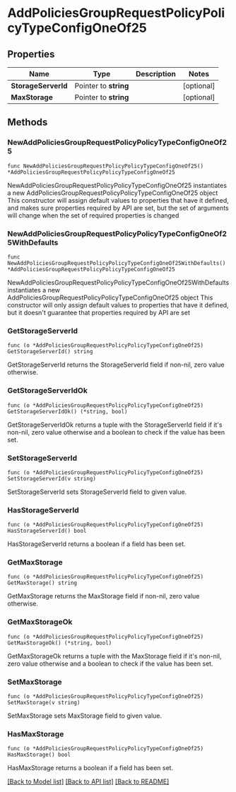 # AddPoliciesGroupRequestPolicyPolicyTypeConfigOneOf25

## Properties

Name | Type | Description | Notes
------------ | ------------- | ------------- | -------------
**StorageServerId** | Pointer to **string** |  | [optional] 
**MaxStorage** | Pointer to **string** |  | [optional] 

## Methods

### NewAddPoliciesGroupRequestPolicyPolicyTypeConfigOneOf25

`func NewAddPoliciesGroupRequestPolicyPolicyTypeConfigOneOf25() *AddPoliciesGroupRequestPolicyPolicyTypeConfigOneOf25`

NewAddPoliciesGroupRequestPolicyPolicyTypeConfigOneOf25 instantiates a new AddPoliciesGroupRequestPolicyPolicyTypeConfigOneOf25 object
This constructor will assign default values to properties that have it defined,
and makes sure properties required by API are set, but the set of arguments
will change when the set of required properties is changed

### NewAddPoliciesGroupRequestPolicyPolicyTypeConfigOneOf25WithDefaults

`func NewAddPoliciesGroupRequestPolicyPolicyTypeConfigOneOf25WithDefaults() *AddPoliciesGroupRequestPolicyPolicyTypeConfigOneOf25`

NewAddPoliciesGroupRequestPolicyPolicyTypeConfigOneOf25WithDefaults instantiates a new AddPoliciesGroupRequestPolicyPolicyTypeConfigOneOf25 object
This constructor will only assign default values to properties that have it defined,
but it doesn't guarantee that properties required by API are set

### GetStorageServerId

`func (o *AddPoliciesGroupRequestPolicyPolicyTypeConfigOneOf25) GetStorageServerId() string`

GetStorageServerId returns the StorageServerId field if non-nil, zero value otherwise.

### GetStorageServerIdOk

`func (o *AddPoliciesGroupRequestPolicyPolicyTypeConfigOneOf25) GetStorageServerIdOk() (*string, bool)`

GetStorageServerIdOk returns a tuple with the StorageServerId field if it's non-nil, zero value otherwise
and a boolean to check if the value has been set.

### SetStorageServerId

`func (o *AddPoliciesGroupRequestPolicyPolicyTypeConfigOneOf25) SetStorageServerId(v string)`

SetStorageServerId sets StorageServerId field to given value.

### HasStorageServerId

`func (o *AddPoliciesGroupRequestPolicyPolicyTypeConfigOneOf25) HasStorageServerId() bool`

HasStorageServerId returns a boolean if a field has been set.

### GetMaxStorage

`func (o *AddPoliciesGroupRequestPolicyPolicyTypeConfigOneOf25) GetMaxStorage() string`

GetMaxStorage returns the MaxStorage field if non-nil, zero value otherwise.

### GetMaxStorageOk

`func (o *AddPoliciesGroupRequestPolicyPolicyTypeConfigOneOf25) GetMaxStorageOk() (*string, bool)`

GetMaxStorageOk returns a tuple with the MaxStorage field if it's non-nil, zero value otherwise
and a boolean to check if the value has been set.

### SetMaxStorage

`func (o *AddPoliciesGroupRequestPolicyPolicyTypeConfigOneOf25) SetMaxStorage(v string)`

SetMaxStorage sets MaxStorage field to given value.

### HasMaxStorage

`func (o *AddPoliciesGroupRequestPolicyPolicyTypeConfigOneOf25) HasMaxStorage() bool`

HasMaxStorage returns a boolean if a field has been set.


[[Back to Model list]](../README.md#documentation-for-models) [[Back to API list]](../README.md#documentation-for-api-endpoints) [[Back to README]](../README.md)


